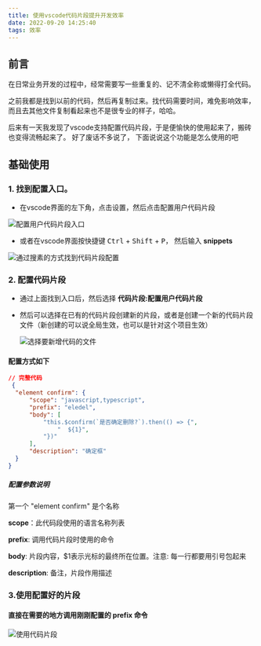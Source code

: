 ```yaml
---
title: 使用vscode代码片段提升开发效率
date: 2022-09-20 14:25:40
tags: 效率
---
```


## 前言 

在日常业务开发的过程中，经常需要写一些重复的、记不清全称或懒得打全代码。

之前我都是找到以前的代码，然后再复制过来。找代码需要时间，难免影响效率，而且去其他文件复制看起来也不是很专业的样子，哈哈。  

后来有一天我发现了vscode支持配置代码片段，于是便愉快的使用起来了，搬砖也变得流畅起来了。 好了废话不多说了， 下面说说这个功能是怎么使用的吧

## 基础使用

### 1. 找到配置入口。
- 在vscode界面的左下角，点击设置，然后点击配置用户代码片段

![配置用户代码片段入口](https://vkceyugu.cdn.bspapp.com/VKCEYUGU-bdf3cd71-1e2a-4583-b759-8239cf991f4c/bd424c3c-0819-480e-a60b-ede9a1f3974e.png)

- 或者在vscode界面按快捷键 <kbd>Ctrl</kbd> + <kbd>Shift</kbd> + <kbd>P</kbd>， 然后输入 **snippets**

![通过搜素的方式找到代码片段配置](https://vkceyugu.cdn.bspapp.com/VKCEYUGU-bdf3cd71-1e2a-4583-b759-8239cf991f4c/2985ab9a-6702-4f1f-a305-5c1bbacbbb55.png)


### 2. 配置代码片段

- 通过上面找到入口后，然后选择 **代码片段:配置用户代码片段**

- 然后可以选择在已有的代码片段创建新的片段，或者是创建一个新的代码片段文件（新创建的可以说全局生效，也可以是针对这个项目生效）
  
  ![选择要新增代码的文件](https://vkceyugu.cdn.bspapp.com/VKCEYUGU-bdf3cd71-1e2a-4583-b759-8239cf991f4c/b137f90b-384d-4464-bdb6-95397efc61c2.png)

#### 配置方式如下 

  ``` json
  // 完整代码
   {
  	"element confirm": {
  		"scope": "javascript,typescript",
  		"prefix": "eledel",
  		"body": [
  			"this.$confirm(`是否确定删除?`).then(() => {",
  				"  ${1}",
  			"})"
  		],
  		"description": "确定框"
  	}
  }
  ```
##### 配置参数说明

第一个 "element confirm" 是个名称

**scope**：此代码段使用的语言名称列表

**prefix**: 调用代码片段时使用的命令

**body**: 片段内容，$1表示光标的最终所在位置。注意: 每一行都要用引号包起来

**description**: 备注，片段作用描述

### 3.使用配置好的片段

#### 直接在需要的地方调用刚刚配置的 prefix 命令

![使用代码片段](https://vkceyugu.cdn.bspapp.com/VKCEYUGU-bdf3cd71-1e2a-4583-b759-8239cf991f4c/2e0e44c0-e423-4aa8-a50b-e7e87144478d.gif)


<!-- https://snippet-generator.app/?description= -->
